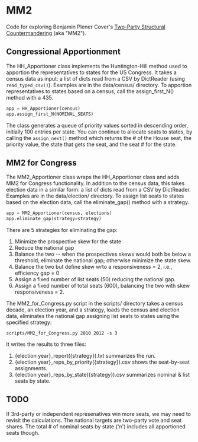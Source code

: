 # MM2

Code for exploring Benjamin Plener Cover's [Two-Party Structural Countermandering](https://papers.ssrn.com/sol3/papers.cfm?abstract_id=3891735) (aka "MM2").

## Congressional Apportionment

The HH_Apportioner class implements the Huntington-Hill method used to apportion the representatives to states for the US Congress.
It takes a census data as input: a list of dicts read from a CSV by DictReader (using `read_typed_csv()`).
Examples are in the data/census/ directory.
To apportion representatives to states based on a census, call the assign_first_N() method with a 435.

```python
app = HH_Apportioner(census)
app.assign_first_N(NOMINAL_SEATS)
```

The class generates a queue of priority values sorted in descending order, initially 100 entries per state.
You can continue to allocate seats to states, by calling the `assign_next()` method which returns
the # of the House seat, the priority value, the state that gets the seat, and the seat # for the state.

## MM2 for Congress

The MM2_Apportioner class wraps the HH_Apportioner class and adds MM2 for Congress functionality.
In addition to the census data, this takes election data in a similar form: a list of dicts read from a CSV by DictReader.
Examples are in the data/election/ directory.
To assign list seats to states based on the election data, call the eliminate_gap() method with a strategy.

```python
app = MM2_Apportioner(census, elections)
app.eliminate_gap(strategy=strategy)
```

There are 5 strategies for eliminating the gap:
1. Minimize the prospective skew for the state
2. Reduce the national gap 
3. Balance the two -- when the prospectives skews would both be below a threshold, eliminate the national gap; otherwise minimize the state skew.
4. Balance the two but define skew wrto a responsiveness = 2, i.e., efficiency gap = 0
5. Assign a fixed number of list seats (50) reducing the national gap.
4. Assign a fixed number of total seats (600), balancing the two with skew responsiveness = 2.

The MM2_for_Congress.py script in the scripts/ directory takes a census decade, an election year, and a strategy, 
loads the census and election data, eliminates the national gap assigning list seats to states using the specified strategy:

```shell
scripts/MM2_for_Congress.py 2010 2012 -s 3
```

It writes the results to three files:

1. {election year}_report({strategy}).txt summarizes the run.
2. {election year}_reps_by_priority({strategy}).csv shows the seat-by-seat assignments.
3. {election year}_reps_by_state({strategy}).csv summarizes nominal & list seats by state.

## TODO

If 3rd-party or independent represenatives win more seats, we may need to revisit the calculations.
The national targets are two-party vote and seat shares.
The total # of nominal seats by state ('n') includes all apportioned seats though.